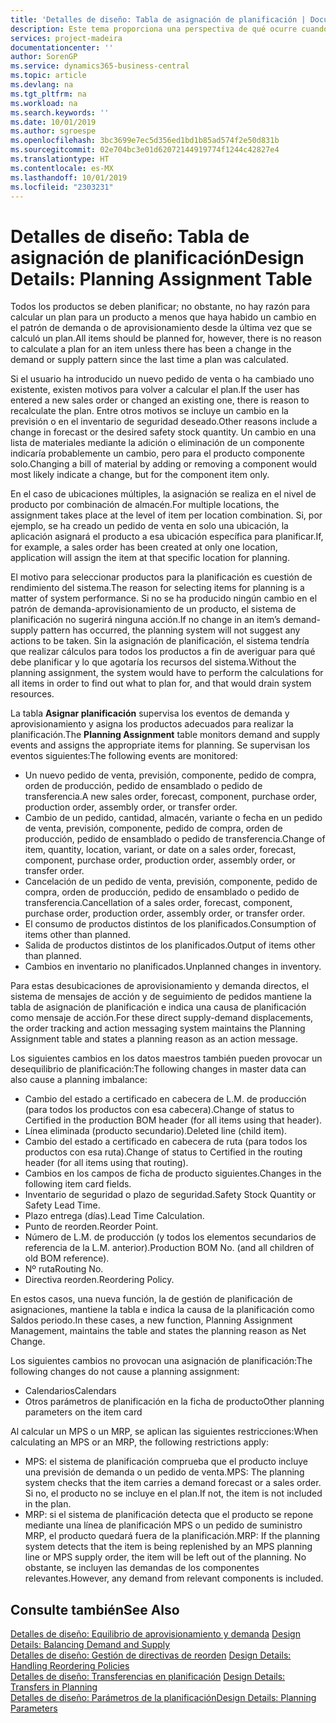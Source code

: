 ```yaml
---
title: 'Detalles de diseño: Tabla de asignación de planificación | Documentos de Microsoft'
description: Este tema proporciona una perspectiva de qué ocurre cuando se modifica la forma en que realiza un plan para un producto.
services: project-madeira
documentationcenter: ''
author: SorenGP
ms.service: dynamics365-business-central
ms.topic: article
ms.devlang: na
ms.tgt_pltfrm: na
ms.workload: na
ms.search.keywords: ''
ms.date: 10/01/2019
ms.author: sgroespe
ms.openlocfilehash: 3bc3699e7ec5d356ed1bd1b85ad574f2e50d831b
ms.sourcegitcommit: 02e704bc3e01d62072144919774f1244c42827e4
ms.translationtype: HT
ms.contentlocale: es-MX
ms.lasthandoff: 10/01/2019
ms.locfileid: "2303231"
---
```

# <a name="design-details-planning-assignment-table"></a><span data-ttu-id="d7532-103">Detalles de diseño: Tabla de asignación de planificación</span><span class="sxs-lookup"><span data-stu-id="d7532-103">Design Details: Planning Assignment Table</span></span>
<span data-ttu-id="d7532-104">Todos los productos se deben planificar; no obstante, no hay razón para calcular un plan para un producto a menos que haya habido un cambio en el patrón de demanda o de aprovisionamiento desde la última vez que se calculó un plan.</span><span class="sxs-lookup"><span data-stu-id="d7532-104">All items should be planned for, however, there is no reason to calculate a plan for an item unless there has been a change in the demand or supply pattern since the last time a plan was calculated.</span></span>  

<span data-ttu-id="d7532-105">Si el usuario ha introducido un nuevo pedido de venta o ha cambiado uno existente, existen motivos para volver a calcular el plan.</span><span class="sxs-lookup"><span data-stu-id="d7532-105">If the user has entered a new sales order or changed an existing one, there is reason to recalculate the plan.</span></span> <span data-ttu-id="d7532-106">Entre otros motivos se incluye un cambio en la previsión o en el inventario de seguridad deseado.</span><span class="sxs-lookup"><span data-stu-id="d7532-106">Other reasons include a change in forecast or the desired safety stock quantity.</span></span> <span data-ttu-id="d7532-107">Un cambio en una lista de materiales mediante la adición o eliminación de un componente indicaría probablemente un cambio, pero para el producto componente solo.</span><span class="sxs-lookup"><span data-stu-id="d7532-107">Changing a bill of material by adding or removing a component would most likely indicate a change, but for the component item only.</span></span>  

<span data-ttu-id="d7532-108">En el caso de ubicaciones múltiples, la asignación se realiza en el nivel de producto por combinación de almacén.</span><span class="sxs-lookup"><span data-stu-id="d7532-108">For multiple locations, the assignment takes place at the level of item per location combination.</span></span> <span data-ttu-id="d7532-109">Si, por ejemplo, se ha creado un pedido de venta en solo una ubicación, la aplicación asignará el producto a esa ubicación específica para planificar.</span><span class="sxs-lookup"><span data-stu-id="d7532-109">If, for example, a sales order has been created at only one location, application will assign the item at that specific location for planning.</span></span>  

<span data-ttu-id="d7532-110">El motivo para seleccionar productos para la planificación es cuestión de rendimiento del sistema.</span><span class="sxs-lookup"><span data-stu-id="d7532-110">The reason for selecting items for planning is a matter of system performance.</span></span> <span data-ttu-id="d7532-111">Si no se ha producido ningún cambio en el patrón de demanda-aprovisionamiento de un producto, el sistema de planificación no sugerirá ninguna acción.</span><span class="sxs-lookup"><span data-stu-id="d7532-111">If no change in an item’s demand-supply pattern has occurred, the planning system will not suggest any actions to be taken.</span></span> <span data-ttu-id="d7532-112">Sin la asignación de planificación, el sistema tendría que realizar cálculos para todos los productos a fin de averiguar para qué debe planificar y lo que agotaría los recursos del sistema.</span><span class="sxs-lookup"><span data-stu-id="d7532-112">Without the planning assignment, the system would have to perform the calculations for all items in order to find out what to plan for, and that would drain system resources.</span></span>  

<span data-ttu-id="d7532-113">La tabla **Asignar planificación** supervisa los eventos de demanda y aprovisionamiento y asigna los productos adecuados para realizar la planificación.</span><span class="sxs-lookup"><span data-stu-id="d7532-113">The **Planning Assignment** table monitors demand and supply events and assigns the appropriate items for planning.</span></span> <span data-ttu-id="d7532-114">Se supervisan los eventos siguientes:</span><span class="sxs-lookup"><span data-stu-id="d7532-114">The following events are monitored:</span></span>  

* <span data-ttu-id="d7532-115">Un nuevo pedido de venta, previsión, componente, pedido de compra, orden de producción, pedido de ensamblado o pedido de transferencia.</span><span class="sxs-lookup"><span data-stu-id="d7532-115">A new sales order, forecast, component, purchase order, production order, assembly order, or transfer order.</span></span>  
* <span data-ttu-id="d7532-116">Cambio de un pedido, cantidad, almacén, variante o fecha en un pedido de venta, previsión, componente, pedido de compra, orden de producción, pedido de ensamblado o pedido de transferencia.</span><span class="sxs-lookup"><span data-stu-id="d7532-116">Change of item, quantity, location, variant, or date on a sales order, forecast, component, purchase order, production order, assembly order, or transfer order.</span></span>  
* <span data-ttu-id="d7532-117">Cancelación de un pedido de venta, previsión, componente, pedido de compra, orden de producción, pedido de ensamblado o pedido de transferencia.</span><span class="sxs-lookup"><span data-stu-id="d7532-117">Cancellation of a sales order, forecast, component, purchase order, production order, assembly order, or transfer order.</span></span>  
* <span data-ttu-id="d7532-118">El consumo de productos distintos de los planificados.</span><span class="sxs-lookup"><span data-stu-id="d7532-118">Consumption of items other than planned.</span></span>  
* <span data-ttu-id="d7532-119">Salida de productos distintos de los planificados.</span><span class="sxs-lookup"><span data-stu-id="d7532-119">Output of items other than planned.</span></span>  
* <span data-ttu-id="d7532-120">Cambios en inventario no planificados.</span><span class="sxs-lookup"><span data-stu-id="d7532-120">Unplanned changes in inventory.</span></span>  

<span data-ttu-id="d7532-121">Para estas desubicaciones de aprovisionamiento y demanda directos, el sistema de mensajes de acción y de seguimiento de pedidos mantiene la tabla de asignación de planificación e indica una causa de planificación como mensaje de acción.</span><span class="sxs-lookup"><span data-stu-id="d7532-121">For these direct supply-demand displacements, the order tracking and action messaging system maintains the Planning Assignment table and states a planning reason as an action message.</span></span>  

<span data-ttu-id="d7532-122">Los siguientes cambios en los datos maestros también pueden provocar un desequilibrio de planificación:</span><span class="sxs-lookup"><span data-stu-id="d7532-122">The following changes in master data can also cause a planning imbalance:</span></span>  

* <span data-ttu-id="d7532-123">Cambio del estado a certificado en cabecera de L.M. de producción (para todos los productos con esa cabecera).</span><span class="sxs-lookup"><span data-stu-id="d7532-123">Change of status to Certified in the production BOM header (for all items using that header).</span></span>  
* <span data-ttu-id="d7532-124">Línea eliminada (producto secundario).</span><span class="sxs-lookup"><span data-stu-id="d7532-124">Deleted line (child item).</span></span>  
* <span data-ttu-id="d7532-125">Cambio del estado a certificado en cabecera de ruta (para todos los productos con esa ruta).</span><span class="sxs-lookup"><span data-stu-id="d7532-125">Change of status to Certified in the routing header (for all items using that routing).</span></span>  
* <span data-ttu-id="d7532-126">Cambios en los campos de ficha de producto siguientes.</span><span class="sxs-lookup"><span data-stu-id="d7532-126">Changes in the following item card fields.</span></span>  
* <span data-ttu-id="d7532-127">Inventario de seguridad o plazo de seguridad.</span><span class="sxs-lookup"><span data-stu-id="d7532-127">Safety Stock Quantity or Safety Lead Time.</span></span>  
* <span data-ttu-id="d7532-128">Plazo entrega (días).</span><span class="sxs-lookup"><span data-stu-id="d7532-128">Lead Time Calculation.</span></span>  
* <span data-ttu-id="d7532-129">Punto de reorden.</span><span class="sxs-lookup"><span data-stu-id="d7532-129">Reorder Point.</span></span>  
* <span data-ttu-id="d7532-130">Número de L.M. de producción (y todos los elementos secundarios de referencia de la L.M. anterior).</span><span class="sxs-lookup"><span data-stu-id="d7532-130">Production BOM No. (and all children of old BOM reference).</span></span>  
* <span data-ttu-id="d7532-131">Nº ruta</span><span class="sxs-lookup"><span data-stu-id="d7532-131">Routing No.</span></span>  
* <span data-ttu-id="d7532-132">Directiva reorden.</span><span class="sxs-lookup"><span data-stu-id="d7532-132">Reordering Policy.</span></span>  

<span data-ttu-id="d7532-133">En estos casos, una nueva función, la de gestión de planificación de asignaciones, mantiene la tabla e indica la causa de la planificación como Saldos periodo.</span><span class="sxs-lookup"><span data-stu-id="d7532-133">In these cases, a new function, Planning Assignment Management, maintains the table and states the planning reason as Net Change.</span></span>  

<span data-ttu-id="d7532-134">Los siguientes cambios no provocan una asignación de planificación:</span><span class="sxs-lookup"><span data-stu-id="d7532-134">The following changes do not cause a planning assignment:</span></span>  

* <span data-ttu-id="d7532-135">Calendarios</span><span class="sxs-lookup"><span data-stu-id="d7532-135">Calendars</span></span>  
* <span data-ttu-id="d7532-136">Otros parámetros de planificación en la ficha de producto</span><span class="sxs-lookup"><span data-stu-id="d7532-136">Other planning parameters on the item card</span></span>  

<span data-ttu-id="d7532-137">Al calcular un MPS o un MRP, se aplican las siguientes restricciones:</span><span class="sxs-lookup"><span data-stu-id="d7532-137">When calculating an MPS or an MRP, the following restrictions apply:</span></span>  

* <span data-ttu-id="d7532-138">MPS: el sistema de planificación comprueba que el producto incluye una previsión de demanda o un pedido de venta.</span><span class="sxs-lookup"><span data-stu-id="d7532-138">MPS: The planning system checks that the item carries a demand forecast or a sales order.</span></span> <span data-ttu-id="d7532-139">Si no, el producto no se incluye en el plan.</span><span class="sxs-lookup"><span data-stu-id="d7532-139">If not, the item is not included in the plan.</span></span>  
* <span data-ttu-id="d7532-140">MRP: si el sistema de planificación detecta que el producto se repone mediante una línea de planificación MPS o un pedido de suministro MRP, el producto quedará fuera de la planificación.</span><span class="sxs-lookup"><span data-stu-id="d7532-140">MRP: If the planning system detects that the item is being replenished by an MPS planning line or MPS supply order, the item will be left out of the planning.</span></span> <span data-ttu-id="d7532-141">No obstante, se incluyen las demandas de los componentes relevantes.</span><span class="sxs-lookup"><span data-stu-id="d7532-141">However, any demand from relevant components is included.</span></span>  

## <a name="see-also"></a><span data-ttu-id="d7532-142">Consulte también</span><span class="sxs-lookup"><span data-stu-id="d7532-142">See Also</span></span>  
<span data-ttu-id="d7532-143">[Detalles de diseño: Equilibrio de aprovisionamiento y demanda](design-details-balancing-demand-and-supply.md) </span><span class="sxs-lookup"><span data-stu-id="d7532-143">[Design Details: Balancing Demand and Supply](design-details-balancing-demand-and-supply.md) </span></span>  
<span data-ttu-id="d7532-144">[Detalles de diseño: Gestión de directivas de reorden](design-details-handling-reordering-policies.md) </span><span class="sxs-lookup"><span data-stu-id="d7532-144">[Design Details: Handling Reordering Policies](design-details-handling-reordering-policies.md) </span></span>  
<span data-ttu-id="d7532-145">[Detalles de diseño: Transferencias en planificación](design-details-transfers-in-planning.md) </span><span class="sxs-lookup"><span data-stu-id="d7532-145">[Design Details: Transfers in Planning](design-details-transfers-in-planning.md) </span></span>  
[<span data-ttu-id="d7532-146">Detalles de diseño: Parámetros de la planificación</span><span class="sxs-lookup"><span data-stu-id="d7532-146">Design Details: Planning Parameters</span></span>](design-details-planning-parameters.md)  
